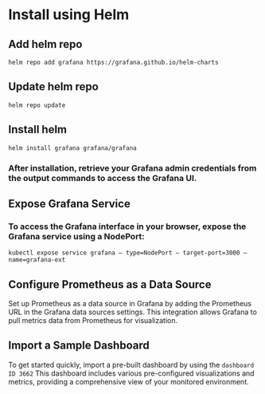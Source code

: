 # Install using Helm

## Add helm repo

`helm repo add grafana https://grafana.github.io/helm-charts`

## Update helm repo

`helm repo update`

## Install helm 

`helm install grafana grafana/grafana`

### After installation, retrieve your Grafana admin credentials from the output commands to access the Grafana UI.


## Expose Grafana Service

### To access the Grafana interface in your browser, expose the Grafana service using a NodePort:

`kubectl expose service grafana — type=NodePort — target-port=3000 — name=grafana-ext`

## Configure Prometheus as a Data Source

Set up Prometheus as a data source in Grafana by adding the Prometheus URL in the Grafana data sources settings. This integration allows Grafana to pull metrics data from Prometheus for visualization.

## Import a Sample Dashboard

To get started quickly, import a pre-built dashboard by using the `dashboard ID 3662` This dashboard includes various pre-configured visualizations and metrics, providing a comprehensive view of your monitored environment.